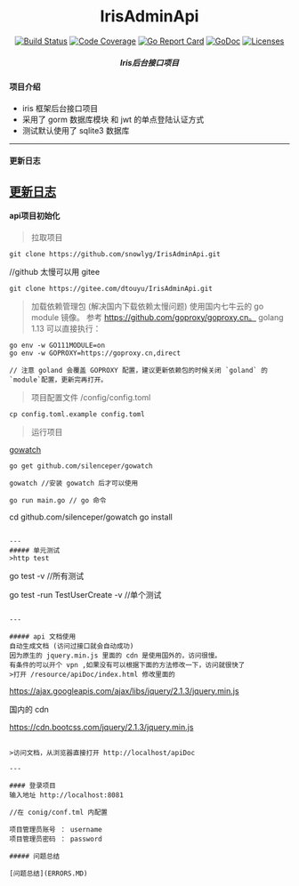 <h1 align="center">IrisAdminApi</h1>

<p align="center">
    <a href="https://travis-ci.org/snowlyg/IrisAdminApi"><img src="https://travis-ci.org/snowlyg/IrisAdminApi.svg?branch=master" alt="Build Status"></a>
    <a href="https://codecov.io/gh/snowlyg/IrisAdminApi"><img src="https://codecov.io/gh/snowlyg/IrisAdminApi/branch/master/graph/badge.svg" alt="Code Coverage"></a>
    <a href="https://goreportcard.com/report/github.com/snowlyg/IrisAdminApi"><img src="https://goreportcard.com/badge/github.com/snowlyg/IrisAdminApi" alt="Go Report Card"></a>
    <a href="https://godoc.org/github.com/snowlyg/IrisAdminApi"><img src="https://godoc.org/github.com/snowlyg/IrisAdminApi?status.svg" alt="GoDoc"></a>
    <a href="https://github.com/snowlyg/IrisAdminApi/blob/master/LICENSE"><img src="https://img.shields.io/github/license/snowlyg/IrisAdminApi" alt="Licenses"></a>
    <h5 align="center">Iris后台接口项目</h5>
</p>

#### 项目介绍
- iris 框架后台接口项目
- 采用了 gorm 数据库模块 和 jwt 的单点登陆认证方式
- 测试默认使用了 sqlite3 数据库
---

#### 更新日志
[更新日志](UPDATE.MD)
---

#### api项目初始化

>拉取项目

```
git clone https://github.com/snowlyg/IrisAdminApi.git
```
//github 太慢可以用 gitee
```
git clone https://gitee.com/dtouyu/IrisAdminApi.git
```

>加载依赖管理包 (解决国内下载依赖太慢问题)
>使用国内七牛云的 go module 镜像。
 参考 https://github.com/goproxy/goproxy.cn。
>golang 1.13 可以直接执行：
```
go env -w GO111MODULE=on
go env -w GOPROXY=https://goproxy.cn,direct

// 注意 goland 会覆盖 GOPROXY 配置，建议更新依赖包的时候关闭 `goland` 的`module`配置，更新完再打开。
```


>项目配置文件 /config/config.toml

```
cp config.toml.example config.toml
```

>运行项目 

[gowatch](https://gitee.com/silenceper/gowatch)
```
go get github.com/silenceper/gowatch

gowatch //安装 gowatch 后才可以使用

go run main.go // go 命令
```

cd github.com/silenceper/gowatch
go install 

```

---
##### 单元测试 
>http test

```
 go test -v  //所有测试
 
 go test -run TestUserCreate -v //单个测试
 
```

---

##### api 文档使用
自动生成文档 (访问过接口就会自动成功)
因为原生的 jquery.min.js 里面的 cdn 是使用国外的，访问很慢。
有条件的可以开个 vpn ,如果没有可以根据下面的方法修改一下，访问就很快了
>打开 /resource/apiDoc/index.html 修改里面的

```
https://ajax.googleapis.com/ajax/libs/jquery/2.1.3/jquery.min.js

国内的 cdn


https://cdn.bootcss.com/jquery/2.1.3/jquery.min.js
```

>访问文档，从浏览器直接打开 http://localhost/apiDoc

---

#### 登录项目
输入地址 http://localhost:8081

//在 conig/conf.tml 内配置 

项目管理员账号 ： username
项目管理员密码 ： password

##### 问题总结

[问题总结](ERRORS.MD)
